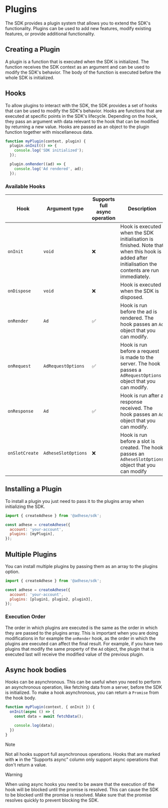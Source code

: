 # Plugins

The SDK provides a plugin system that allows you to extend the SDK's functionality. Plugins can be used to add new
features, modify existing features, or provide additional functionality.

## Creating a Plugin
A plugin is a function that is executed when the SDK is initialized. The function receives the SDK context as an
argument and can be used to modify the SDK's behavior. The body of the function is executed before the whole SDK is
initialized.

## Hooks
To allow plugins to interact with the SDK, the SDK provides a set of hooks that can be used to modify the SDK's behavior.
Hooks are functions that are executed at specific points in the SDK's lifecycle. Depending on the hook, they pass an
argument with data relevant to the hook that can be modified by returning a new value. Hooks are passed as an object to
the plugin function together with miscellaneous data.

```js
function myPlugin(context, plugin) {
  plugin.onInit(() => {
    console.log('SDK initialized');
  });

  plugin.onRender((ad) => {
    console.log('Ad rendered', ad);
  });
```

### Available Hooks

| Hook           | Argument type       | Supports full async operation | Description                                                                                                                                        |
|----------------|---------------------|-------------------------------|----------------------------------------------------------------------------------------------------------------------------------------------------|
| `onInit`       | `void`              | ❌                             | Hook is executed when the SDK initialisation is finished. Note that when this hook is added after initialisation the contents are run immediately. |
| `onDispose`    | `void`              | ❌                             | Hook is executed when the SDK is disposed.                                                                                                         |
| `onRender`     | `Ad`                | ✅                             | Hook is run before the ad is rendered. The hook passes an `Ad` object that you can modify.                                                         |
| `onRequest`    | `AdRequestOptions`  | ✅                             | Hook is run before a request is made to the server. The hook passes a `AdRequestOptions` object that you can modify.                               |
| `onResponse`   | `Ad`                | ✅                             | Hook is run after a response received. The hook passes an `Ad` object that you can modify.                                                         |
| `onSlotCreate` | `AdheseSlotOptions` | ❌                             | Hook is run before a slot is created. The hook passes an `AdheseSlotOptions` object that you can modify                                            |

## Installing a Plugin
To install a plugin you just need to pass it to the plugins array when initializing the SDK.

```js
import { createAdhese } from '@adhese/sdk';

const adhese = createAdhese({
  account: 'your-account',
  plugins: [myPlugin],
});
```

## Multiple Plugins
You can install multiple plugins by passing them as an array to the plugins option.

```js
import { createAdhese } from '@adhese/sdk';

const adhese = createAdhese({
  account: 'your-account',
  plugins: [plugin1, plugin2, plugin3],
});
```

### Execution Order
The order in which plugins are executed is the same as the order in which they are passed to the plugins array. This is
important when you are doing modifications in for example the `onRender` hook, as the order in which the plugins are
executed can affect the final result. For example, if you have two plugins that modify the same property of the `Ad`
object, the plugin that is executed last will receive the modified value of the previous plugin.

## Async hook bodies
Hooks can be asynchronous. This can be useful when you need to perform an asynchronous operation, like fetching data
from a server, before the SDK is initialized. To make a hook asynchronous, you can return a `Promise` from the hook body.

```js
function myPlugin(context, { onInit }) {
  onInit(async () => {
    const data = await fetchData();

    console.log(data);
  })
}
```

> [!NOTE]
> Not all hooks support full asynchronous operations. Hooks that are marked with `❌` in the "Supports async" column
> only support async operations that don't return a value.

>[!WARNING]
> When using async hooks you need to be aware that the execution of the hook will be blocked until the promise is
> resolved. This can cause the SDK to be blocked until the promise is resolved. Make sure that the promise resolves
> quickly to prevent blocking the SDK.
